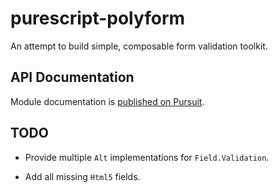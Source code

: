 # purescript-polyform

An attempt to build simple, composable form validation toolkit.

## API Documentation

Module documentation is [published on Pursuit](http://pursuit.purescript.org/packages/purescript-polyform).

## TODO

- Provide multiple `Alt` implementations for `Field.Validation`.

- Add all missing `Html5` fields.
